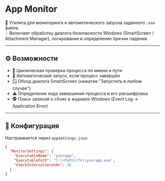 # App Monitor

📡 Утилита для мониторинга и автоматического запуска заданного `.exe` файла.  
💡 Включает обработку диалога безопасности Windows (SmartScreen / Attachment Manager), логирование и определение причин падения.

---

## ⚙️ Возможности

- 🔁 Циклическая проверка процесса по имени и пути
- 🧠 Автоматический запуск, если процесс завершён
- 🪟 Обход диалога SmartScreen (нажатие "Запустить в любом случае")
- ⚠ Определение кода завершения процесса и его расшифровка
- 🕵️ Поиск записей о сбоях в журнале Windows (Event Log → Application Error)

---

## 📝 Конфигурация

Настраивается через `appsettings.json`:

```json
{
  "MonitorSettings": {
    "ExecutableName": "yourapp",
    "ExecutablePath": "C:\\Path\\To\\yourapp.exe",
    "CheckIntervalSeconds": 30
  }
}
